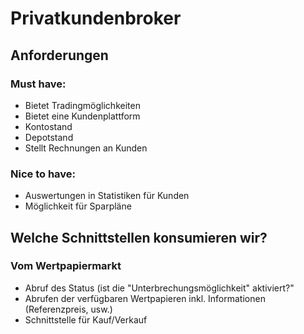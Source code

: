 # Privatkundenbroker

## Anforderungen

### Must have:
* Bietet Tradingmöglichkeiten
* Bietet eine Kundenplattform
* Kontostand
* Depotstand
* Stellt Rechnungen an Kunden
### Nice to have:
* Auswertungen in Statistiken für Kunden
* Möglichkeit für Sparpläne

## Welche Schnittstellen konsumieren wir?

### Vom Wertpapiermarkt
* Abruf des Status (ist die "Unterbrechungsmöglichkeit" aktiviert?"
* Abrufen der verfügbaren Wertpapieren inkl. Informationen (Referenzpreis, usw.)
* Schnittstelle für Kauf/Verkauf
